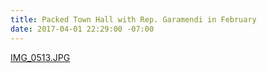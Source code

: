 ```yaml
---
title: Packed Town Hall with Rep. Garamendi in February
date: 2017-04-01 22:29:00 -07:00
---
```


[IMG_0513.JPG](/uploads/IMG_0513.JPG)